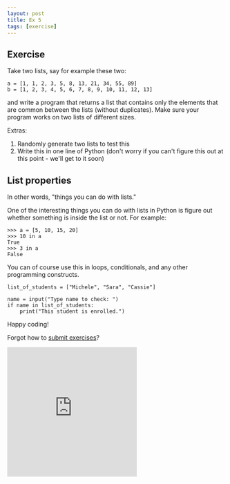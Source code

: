 ```yaml
---
layout: post
title: Ex 5
tags: [exercise]
---
```


## Exercise

Take two lists, say for example these two: 

```
a = [1, 1, 2, 3, 5, 8, 13, 21, 34, 55, 89]
b = [1, 2, 3, 4, 5, 6, 7, 8, 9, 10, 11, 12, 13]
```

and write a program that returns a list that contains only the elements that are common between the lists (without duplicates). Make sure your program works on two lists of different sizes.

Extras: 

1. Randomly generate two lists to test this
2. Write this in one line of Python (don't worry if you can't figure this out at this point - we'll get to it soon)

## List properties

In other words, "things you can do with lists."

One of the interesting things you can do with lists in Python is figure out whether something is inside the list or not. For example: 

```
>>> a = [5, 10, 15, 20]
>>> 10 in a
True
>>> 3 in a
False
```

You can of course use this in loops, conditionals, and any other programming constructs. 

```
list_of_students = ["Michele", "Sara", "Cassie"]

name = input("Type name to check: ")
if name in list_of_students:
	print("This student is enrolled.")
```

Happy coding! 

Forgot how to [submit exercises](http://practicepython.blogspot.com/2014/01/how-it-works.html)?

<iframe src="https://docs.google.com/forms/d/1WukNfdIjINTKLJRIcKJ6pmMbfd9A3PXqhOVpWRhlRF4/viewform?embedded=true" width="300" height="300" frameborder="0" marginheight="0" marginwidth="0">Loading...</iframe>